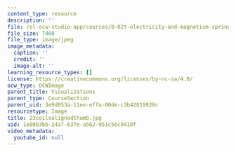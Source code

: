 ```yaml
---
content_type: resource
description: ''
file: /ol-ocw-studio-app/courses/8-02t-electricity-and-magnetism-spring-2005/1e80b3bb24a7637ea562951c56c0410f_23coilsalignedthumb.jpg
file_size: 7460
file_type: image/jpeg
image_metadata:
  caption: ''
  credit: ''
  image-alt: ''
learning_resource_types: []
license: https://creativecommons.org/licenses/by-nc-sa/4.0/
ocw_type: OCWImage
parent_title: Visualizations
parent_type: CourseSection
parent_uid: 3e9d053a-11ee-effa-00de-c3b42819928c
resourcetype: Image
title: 23coilsalignedthumb.jpg
uid: 1e80b3bb-24a7-637e-a562-951c56c0410f
video_metadata:
  youtube_id: null
---
```

